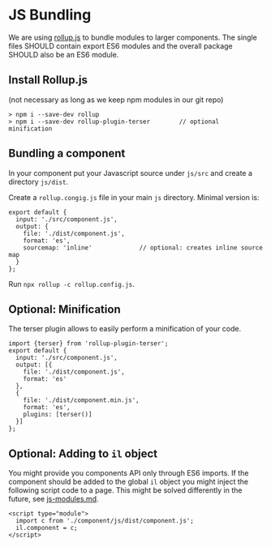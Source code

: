 # JS Bundling

We are using [rollup.js](https://rollupjs.org/) to bundle modules to larger components. The single files SHOULD contain export ES6 modules and the overall package SHOULD also be an ES6 module.

## Install Rollup.js

(not necessary as long as we keep npm modules in our git repo)

```
> npm i --save-dev rollup
> npm i --save-dev rollup-plugin-terser        // optional minification
```


## Bundling a component

In your component put your Javascript source under `js/src` and create a directory `js/dist`.

Create a `rollup.congig.js` file in your main `js` directory. Minimal version is:

```
export default {
  input: './src/component.js',
  output: {
    file: './dist/component.js',
    format: 'es',
    sourcemap: 'inline'             // optional: creates inline source map
  }
};
```

Run `npx rollup -c rollup.config.js`.

## Optional: Minification

The terser plugin allows to easily perform a minification of your code.

```
import {terser} from 'rollup-plugin-terser';
export default {
  input: './src/component.js',
  output: [{
    file: './dist/component.js',
    format: 'es'
  },
  {
    file: './dist/component.min.js',
    format: 'es',
    plugins: [terser()]
  }]
};
```

## Optional: Adding to `il` object

You might provide you components API only through ES6 imports. If the component should be added to the global `il` object you might inject the following script code to a page. This might be solved differently in the future, see [js-modules.md](./js-bundling.md).

```
<script type="module">
  import c from './component/js/dist/component.js';
  il.component = c;
</script>
```